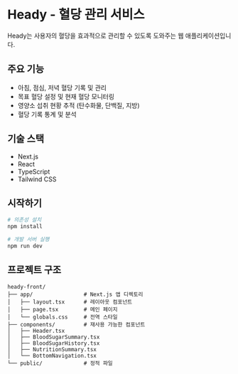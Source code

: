 # Heady - 혈당 관리 서비스

Heady는 사용자의 혈당을 효과적으로 관리할 수 있도록 도와주는 웹 애플리케이션입니다.

## 주요 기능

- 아침, 점심, 저녁 혈당 기록 및 관리
- 목표 혈당 설정 및 현재 혈당 모니터링
- 영양소 섭취 현황 추적 (탄수화물, 단백질, 지방)
- 혈당 기록 통계 및 분석

## 기술 스택

- Next.js
- React
- TypeScript
- Tailwind CSS

## 시작하기

```bash
# 의존성 설치
npm install

# 개발 서버 실행
npm run dev
```

## 프로젝트 구조

```
heady-front/
├── app/                # Next.js 앱 디렉토리
│   ├── layout.tsx      # 레이아웃 컴포넌트
│   ├── page.tsx        # 메인 페이지
│   └── globals.css     # 전역 스타일
├── components/         # 재사용 가능한 컴포넌트
│   ├── Header.tsx
│   ├── BloodSugarSummary.tsx
│   ├── BloodSugarHistory.tsx
│   ├── NutritionSummary.tsx
│   └── BottomNavigation.tsx
└── public/             # 정적 파일
```
